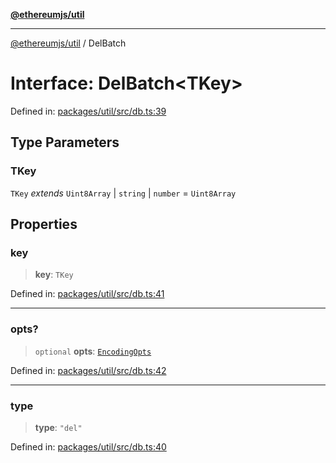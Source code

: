 [**@ethereumjs/util**](../README.md)

***

[@ethereumjs/util](../README.md) / DelBatch

# Interface: DelBatch\<TKey\>

Defined in: [packages/util/src/db.ts:39](https://github.com/ethereumjs/ethereumjs-monorepo/blob/master/packages/util/src/db.ts#L39)

## Type Parameters

### TKey

`TKey` *extends* `Uint8Array` \| `string` \| `number` = `Uint8Array`

## Properties

### key

> **key**: `TKey`

Defined in: [packages/util/src/db.ts:41](https://github.com/ethereumjs/ethereumjs-monorepo/blob/master/packages/util/src/db.ts#L41)

***

### opts?

> `optional` **opts**: [`EncodingOpts`](../type-aliases/EncodingOpts.md)

Defined in: [packages/util/src/db.ts:42](https://github.com/ethereumjs/ethereumjs-monorepo/blob/master/packages/util/src/db.ts#L42)

***

### type

> **type**: `"del"`

Defined in: [packages/util/src/db.ts:40](https://github.com/ethereumjs/ethereumjs-monorepo/blob/master/packages/util/src/db.ts#L40)
